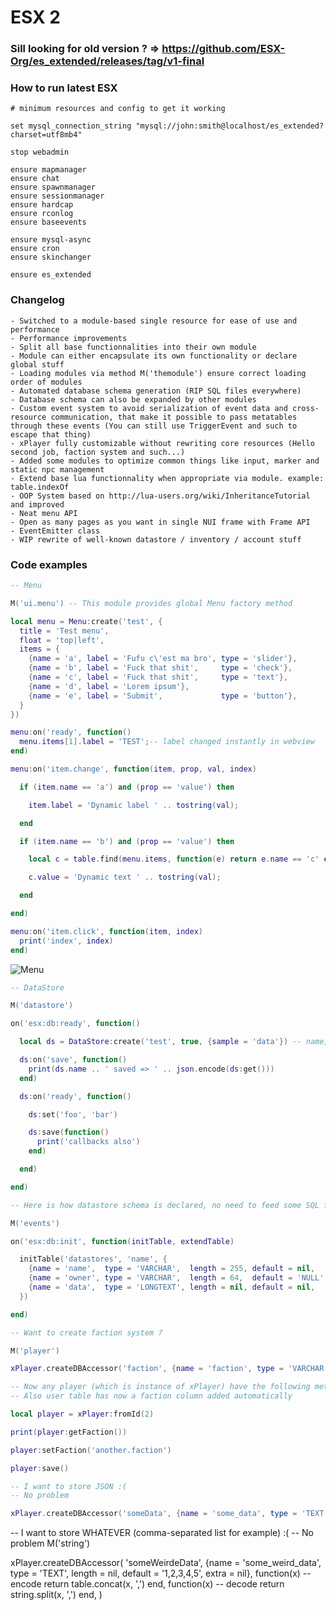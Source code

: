 # ESX 2

### Sill looking for old version ? => https://github.com/ESX-Org/es_extended/releases/tag/v1-final

### How to run latest ESX

```
# minimum resources and config to get it working

set mysql_connection_string "mysql://john:smith@localhost/es_extended?charset=utf8mb4"

stop webadmin

ensure mapmanager
ensure chat
ensure spawnmanager
ensure sessionmanager
ensure hardcap
ensure rconlog
ensure baseevents

ensure mysql-async
ensure cron
ensure skinchanger

ensure es_extended
```



### Changelog

```
- Switched to a module-based single resource for ease of use and performance
- Performance improvements
- Split all base functionnalities into their own module
- Module can either encapsulate its own functionality or declare global stuff
- Loading modules via method M('themodule') ensure correct loading order of modules
- Automated database schema generation (RIP SQL files everywhere)
- Database schema can also be expanded by other modules
- Custom event system to avoid serialization of event data and cross-resource communication, that make it possible to pass metatables through these events (You can still use TriggerEvent and such to escape that thing)
- xPlayer fully customizable without rewriting core resources (Hello second job, faction system and such...)
- Added some modules to optimize common things like input, marker and static npc management
- Extend base lua functionnality when appropriate via module. example: table.indexOf
- OOP System based on http://lua-users.org/wiki/InheritanceTutorial and improved
- Neat menu API
- Open as many pages as you want in single NUI frame with Frame API
- EventEmitter class
- WIP rewrite of well-known datastore / inventory / account stuff
```

### Code examples


```lua
-- Menu

M('ui.menu') -- This module provides global Menu factory method

local menu = Menu:create('test', {
  title = 'Test menu',
  float = 'top|left',
  items = {
    {name = 'a', label = 'Fufu c\'est ma bro', type = 'slider'},
    {name = 'b', label = 'Fuck that shit',     type = 'check'},
    {name = 'c', label = 'Fuck that shit',     type = 'text'},
    {name = 'd', label = 'Lorem ipsum'},
    {name = 'e', label = 'Submit',             type = 'button'},
  }
})

menu:on('ready', function()
  menu.items[1].label = 'TEST';-- label changed instantly in webview
end)

menu:on('item.change', function(item, prop, val, index)

  if (item.name == 'a') and (prop == 'value') then

    item.label = 'Dynamic label ' .. tostring(val);

  end

  if (item.name == 'b') and (prop == 'value') then

    local c = table.find(menu.items, function(e) return e.name == 'c' end)

    c.value = 'Dynamic text ' .. tostring(val);

  end

end)

menu:on('item.click', function(item, index)
  print('index', index)
end)
```


![Menu](https://cdn.discordapp.com/attachments/711547420479193088/714823698061721630/unknown.png)

```lua
-- DataStore

M('datastore')

on('esx:db:ready', function()

  local ds = DataStore:create('test', true, {sample = 'data'}) -- name, shared, initial data

  ds:on('save', function()
    print(ds.name .. ' saved => ' .. json.encode(ds:get()))
  end)

  ds:on('ready', function()

    ds:set('foo', 'bar')

    ds:save(function()
      print('callbacks also')
    end)

  end)

end)
```

```lua
-- Here is how datastore schema is declared, no need to feed some SQL file

M('events')

on('esx:db:init', function(initTable, extendTable)

  initTable('datastores', 'name', {
    {name = 'name',  type = 'VARCHAR',  length = 255, default = nil,    extra = 'NOT NULL'},
    {name = 'owner', type = 'VARCHAR',  length = 64,  default = 'NULL', extra = nil},
    {name = 'data',  type = 'LONGTEXT', length = nil, default = nil,    extra = nil},
  })

end)
```

```lua
-- Want to create faction system ?

M('player')

xPlayer.createDBAccessor('faction', {name = 'faction', type = 'VARCHAR', length = 64, default = 'gang.ballas', extra = nil})

-- Now any player (which is instance of xPlayer) have the following methods
-- Also user table has now a faction column added automatically

local player = xPlayer:fromId(2)

print(player:getFaction())

player:setFaction('another.faction')

player:save()
```

```lua
-- I want to store JSON :(
-- No problem

xPlayer.createDBAccessor('someData', {name = 'some_data', type = 'TEXT', length = nil, default = '{}', extra = nil}, json.encode, json.decode)
```

-- I want to store WHATEVER (comma-separated list for example) :(
-- No problem
M('string')

xPlayer.createDBAccessor(
  'someWeirdeData',
  {name = 'some_weird_data', type = 'TEXT', length = nil, default = '1,2,3,4,5', extra = nil},
  function(x) -- encode
    return table.concat(x, ',')
  end,
  function(x) -- decode
    return string.split(x, ',')
  end,
)
```
